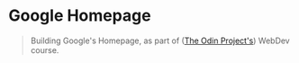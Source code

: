 # Google Homepage

> Building Google's Homepage, as part of ([The Odin Project's](https://http://www.theodinproject.com/)) WebDev course. 